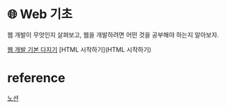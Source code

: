 # 🌐 Web 기초

웹 개발이 무엇인지 살펴보고, 웹을 개발하려면 어떤 것을 공부해야 하는지 알아보자.

[웹 개발 기본 다지기]()
[HTML 시작하기](HTML 시작하기)


# reference
[노션](https://climbing-change-aa1.notion.site/Do-it-HTML-CSS-ab5faaaa52764df89518b65221389fa3)
